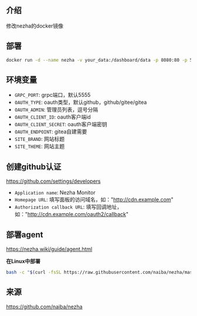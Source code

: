 ## 介绍

修改nezha的docker镜像

## 部署

```bash
docker run -d --name nezha -v your_data:/dashboard/data -p 8080:80 -p 5555:5555 monlor/nezha
```

## 环境变量

* `GRPC_PORT`: grpc端口，默认5555
* `OAUTH_TYPE`: oauth类型，默认github，github/gitee/gitea
* `OAUTH_ADMIN`: 管理员列表，逗号分隔
* `OAUTH_CLIENT_ID`: oauth客户端id
* `OAUTH_CLIENT_SECRET`: oauth客户端密钥
* `OAUTH_ENDPOINT`: gitea自建需要
* `SITE_BRAND`: 网站标题
* `SITE_THEME`: 网站主题

## 创建github认证

https://github.com/settings/developers

* `Application name`: Nezha Monitor
* `Homepage URL`: 填写面板的访问域名，如："http://cdn.example.com"
* `Authorization callback URL`: 填写回调地址，如："http://cdn.example.com/oauth2/callback"

## 部署agent

https://nezha.wiki/guide/agent.html

**在Linux中部署**

```bash
bash -c "$(curl -fsSL https://raw.githubusercontent.com/naiba/nezha/master/script/install.sh)"
```

## 来源

https://github.com/naiba/nezha